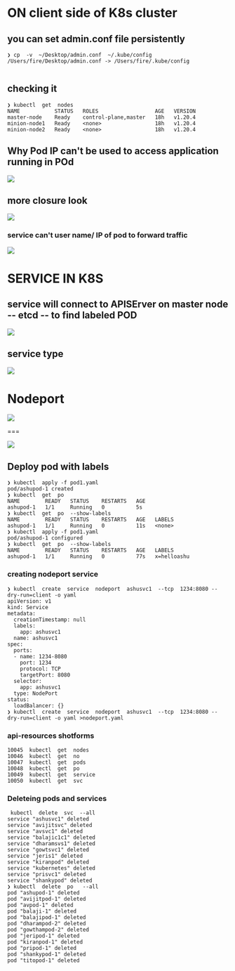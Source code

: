 # ON client side of K8s cluster

## you can set admin.conf file persistently 

```
❯ cp  -v  ~/Desktop/admin.conf  ~/.kube/config
/Users/fire/Desktop/admin.conf -> /Users/fire/.kube/config


```

## checking it 


```
❯ kubectl  get  nodes
NAME           STATUS   ROLES                  AGE   VERSION
master-node    Ready    control-plane,master   18h   v1.20.4
minion-node1   Ready    <none>                 18h   v1.20.4
minion-node2   Ready    <none>                 18h   v1.20.4

```


## Why Pod IP can't be used to access application running in POd 

<img src="podip.png">

## more closure look 

<img src="podnet.png">

### service can't user name/ IP of pod to forward traffic 

<img src="prob.png">

# SERVICE IN K8S

## service will connect to APISErver on master node -- etcd -- to find labeled POD 

<img src="svc.png">

## service type 

<img src="stype.png">

# Nodeport 

<img src="np1.png">

===

<img src="np2.png">


## Deploy pod with labels 

```
❯ kubectl  apply -f pod1.yaml
pod/ashupod-1 created
❯ kubectl  get  po
NAME        READY   STATUS    RESTARTS   AGE
ashupod-1   1/1     Running   0          5s
❯ kubectl  get  po  --show-labels
NAME        READY   STATUS    RESTARTS   AGE   LABELS
ashupod-1   1/1     Running   0          11s   <none>
❯ kubectl  apply -f pod1.yaml
pod/ashupod-1 configured
❯ kubectl  get  po  --show-labels
NAME        READY   STATUS    RESTARTS   AGE   LABELS
ashupod-1   1/1     Running   0          77s   x=helloashu

```
### creating nodeport service 

```
❯ kubectl  create  service  nodeport  ashusvc1  --tcp  1234:8080 --dry-run=client -o yaml
apiVersion: v1
kind: Service
metadata:
  creationTimestamp: null
  labels:
    app: ashusvc1
  name: ashusvc1
spec:
  ports:
  - name: 1234-8080
    port: 1234
    protocol: TCP
    targetPort: 8080
  selector:
    app: ashusvc1
  type: NodePort
status:
  loadBalancer: {}
❯ kubectl  create  service  nodeport  ashusvc1  --tcp  1234:8080 --dry-run=client -o yaml >nodeport.yaml

```
### api-resources shotforms 

```
10045  kubectl  get  nodes
10046  kubectl  get  no
10047  kubectl  get  pods
10048  kubectl  get  po
10049  kubectl  get  service
10050  kubectl  get  svc

```

### Deleteing pods and services

```
 kubectl  delete  svc  --all
service "ashusvc1" deleted
service "avijitsvc" deleted
service "avsvc1" deleted
service "balajic1c1" deleted
service "dharamsvs1" deleted
service "gowtsvc1" deleted
service "jeris1" deleted
service "kiranpod" deleted
service "kubernetes" deleted
service "prisvc1" deleted
service "shankypod" deleted
❯ kubectl  delete  po   --all
pod "ashupod-1" deleted
pod "avijitpod-1" deleted
pod "avpod-1" deleted
pod "balaji-1" deleted
pod "balajipod-1" deleted
pod "dharampod-2" deleted
pod "gowthampod-2" deleted
pod "jeripod-1" deleted
pod "kiranpod-1" deleted
pod "pripod-1" deleted
pod "shankypod-1" deleted
pod "titopod-1" deleted

```



